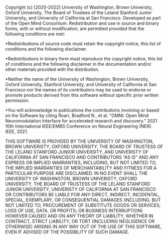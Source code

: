 Copyright (c) [2020-2022] University of Washington, Brown University, Oxford University, The Board of Trustees of the Leland Stanford Junior University, and University of California at San Francisco. Developed as part of the Open Mind Consortium. Redistribution and use in source and binary forms, with or without modification, are permitted provided that the following conditions are met:
 
•Redistributions of source code must retain the copyright notice, this list of conditions and the following disclaimer.

•Redistributions in binary form must reproduce the copyright notice, this list of conditions and the following disclaimer in the documentation and/or other materials provided with the distribution.

•Neither the name of the University of Washington, Brown University, Oxford University, Stanford University, and University of California at San Francisco nor the names of its contributors may be used to endorse or promote products derived from this software without specific prior written permission.

•You will acknowledge in publications the contributions involving or based on the Software by citing Roarr, Bradford N., et al. "OMNI: Open Mind Neuromodulation Interface for accelerated research and discovery." 2021 10th International IEEE/EMBS Conference on Neural Engineering (NER). IEEE, 2021.
 
THIS SOFTWARE IS PROVIDED BY THE UNIVERSITY OF WASHINGTON, BROWN UNIVERISTY, OXFORD UNIVERSITY, THE BOARD OF TRUSTESS OF THE LELAND STANFORD JUNIOR UNIVERSITY, AND UNIVERISTY OF CALIFORNIA AT SAN FRANCISCO AND CONTRIBUTORS “AS IS” AND ANY EXPRESS OR IMPLIED WARRANTIES, INCLUDING, BUT NOT LIMITED TO, THE IMPLIED WARRANTIES OF MERCHANTABILITY AND FITNESS FOR A PARTICULAR PURPOSE ARE DISCLAIMED. IN NO EVENT SHALL THE UNIVERSITY OF WASHINGTON, BROWN UNIVERISTY, OXFORD UNIVERSITY, THE BOARD OF TRUSTESS OF THE LELAND STANFORD JUNIOR UNIVERSITY, UNIVERISTY OF CALIFORNIA AT SAN FRANCISCO OR CONTRIBUTORS BE LIABLE FOR ANY DIRECT, INDIRECT, INCIDENTAL, SPECIAL, EXEMPLARY, OR CONSEQUENTIAL DAMAGES (INCLUDING, BUT NOT LIMITED TO, PROCUREMENT OF SUBSTITUTE GOODS OR SERVICES; LOSS OF USE, DATA, OR PROFITS; OR BUSINESS INTERRUPTION) HOWEVER CAUSED AND ON ANY THEORY OF LIABILITY, WHETHER IN CONTRACT, STRICT LIABILITY, OR TORT (INCLUDING NEGLIGENCE OR OTHERWISE) ARISING IN ANY WAY OUT OF THE USE OF THIS SOFTWARE, EVEN IF ADVISED OF THE POSSIBILITY OF SUCH DAMAGE.
